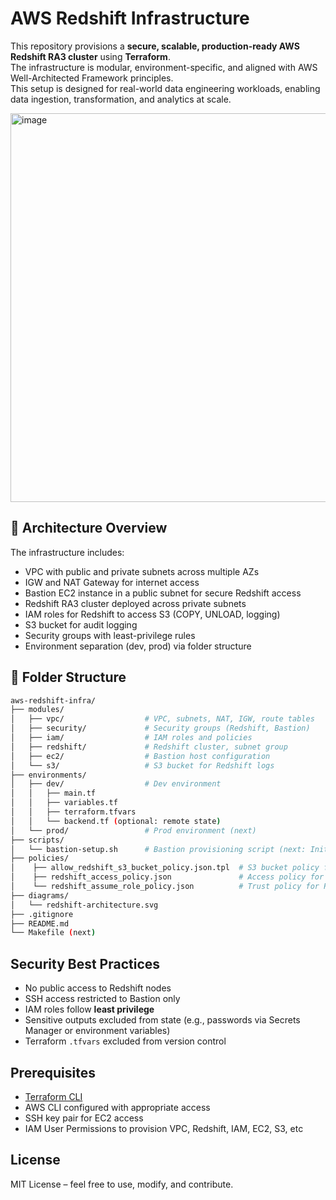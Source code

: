 # AWS Redshift Infrastructure

This repository provisions a **secure, scalable, production-ready AWS Redshift RA3 cluster** using **Terraform**.     
The infrastructure is modular, environment-specific, and aligned with AWS Well-Architected Framework principles.    
This setup is designed for real-world data engineering workloads, enabling data ingestion, transformation, and analytics at scale.  

<img width="622" alt="image" src="https://github.com/user-attachments/assets/f33b999a-80e5-401a-b4eb-e3b95395ad6b" />


## 🧱 Architecture Overview  

The infrastructure includes:

- VPC with public and private subnets across multiple AZs
- IGW and NAT Gateway for internet access
- Bastion EC2 instance in a public subnet for secure Redshift access
- Redshift RA3 cluster deployed across private subnets
- IAM roles for Redshift to access S3 (COPY, UNLOAD, logging)
- S3 bucket for audit logging
- Security groups with least-privilege rules
- Environment separation (dev, prod) via folder structure


## 📁 Folder Structure

```bash
aws-redshift-infra/
├── modules/
│   ├── vpc/                  # VPC, subnets, NAT, IGW, route tables
│   ├── security/             # Security groups (Redshift, Bastion)
│   ├── iam/                  # IAM roles and policies
│   ├── redshift/             # Redshift cluster, subnet group
│   ├── ec2/                  # Bastion host configuration
│   └── s3/                   # S3 bucket for Redshift logs
├── environments/
│   ├── dev/                  # Dev environment
│   │   ├── main.tf
│   │   ├── variables.tf
│   │   ├── terraform.tfvars
│   │   └── backend.tf (optional: remote state)
│   └── prod/                 # Prod environment (next)
├── scripts/
│   └── bastion-setup.sh      # Bastion provisioning script (next: Initially inline with ec2 creation)
├── policies/
│    ├── allow_redshift_s3_bucket_policy.json.tpl  # S3 bucket policy for Redshift log writes
│    ├── redshift_access_policy.json               # Access policy for Redshift IAM role
│    └── redshift_assume_role_policy.json          # Trust policy for Redshift IAM role
├── diagrams/
│   └── redshift-architecture.svg
├── .gitignore
├── README.md
└── Makefile (next)

```

## Security Best Practices

- No public access to Redshift nodes  
- SSH access restricted to Bastion only  
- IAM roles follow **least privilege**  
- Sensitive outputs excluded from state (e.g., passwords via Secrets Manager or environment variables)  
- Terraform `.tfvars` excluded from version control  

## Prerequisites

- [Terraform CLI](https://developer.hashicorp.com/terraform/downloads)  
- AWS CLI configured with appropriate access  
- SSH key pair for EC2 access  
- IAM User Permissions to provision VPC, Redshift, IAM, EC2, S3, etc

## License

MIT License – feel free to use, modify, and contribute.
